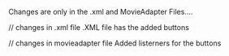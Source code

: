 Changes are only in the .xml and MovieAdapter Files....

// changes in .xml file
.XML file has the added buttons

// changes in movieadapter file
Added listerners for the buttons
